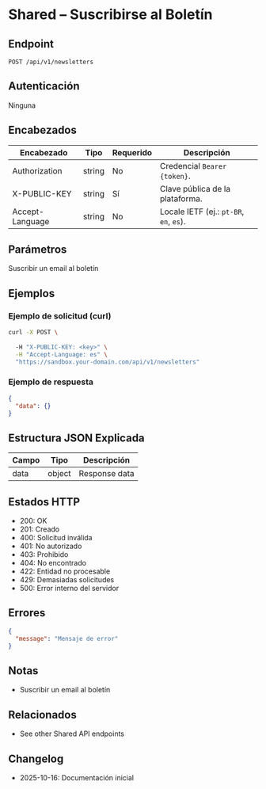 # Shared – Suscribirse al Boletín

## Endpoint

```
POST /api/v1/newsletters
```

## Autenticación

Ninguna

## Encabezados

| Encabezado     | Tipo | Requerido | Descripción |
| ---------------- | ------ | -------- | ----------- |
| Authorization    | string | No | Credencial `Bearer {token}`. |
| X-PUBLIC-KEY     | string | Sí      | Clave pública de la plataforma. |
| Accept-Language  | string | No       | Locale IETF (ej.: `pt-BR`, `en`, `es`). |

## Parámetros

Suscribir un email al boletín

## Ejemplos

### Ejemplo de solicitud (curl)

```bash
curl -X POST \
  
  -H "X-PUBLIC-KEY: <key>" \
  -H "Accept-Language: es" \
  "https://sandbox.your-domain.com/api/v1/newsletters"
```

### Ejemplo de respuesta

```json
{
  "data": {}
}
```

## Estructura JSON Explicada

| Campo | Tipo | Descripción |
| ----------- | ------- | ----------- |
| data        | object  | Response data |

## Estados HTTP

- 200: OK
- 201: Creado
- 400: Solicitud inválida
- 401: No autorizado
- 403: Prohibido
- 404: No encontrado
- 422: Entidad no procesable
- 429: Demasiadas solicitudes
- 500: Error interno del servidor

## Errores

```json
{
  "message": "Mensaje de error"
}
```

## Notas

- Suscribir un email al boletín

## Relacionados

- See other Shared API endpoints

## Changelog

- 2025-10-16: Documentación inicial
